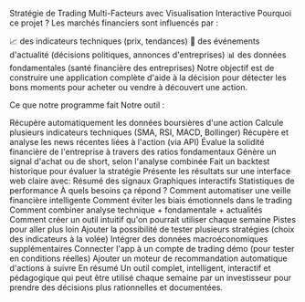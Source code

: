 Stratégie de Trading Multi-Facteurs avec Visualisation Interactive
Pourquoi ce projet ?
Les marchés financiers sont influencés par :

📈 des indicateurs techniques (prix, tendances)
📰 des événements d'actualité (décisions politiques, annonces d'entreprises)
📊 des données fondamentales (santé financière des entreprises)
Notre objectif est de construire une application complète d'aide à la décision pour détecter les bons moments pour acheter ou vendre à découvert une action.

Ce que notre programme fait
Notre outil :

Récupère automatiquement les données boursières d'une action
Calcule plusieurs indicateurs techniques (SMA, RSI, MACD, Bollinger)
Récupère et analyse les news récentes liées à l'action (via API)
Évalue la solidité financière de l'entreprise à travers des ratios fondamentaux
Génère un signal d'achat ou de short, selon l'analyse combinée
Fait un backtest historique pour évaluer la stratégie
Présente les résultats sur une interface web claire avec:
Résumé des signaux
Graphiques interactifs
Statistiques de performance
À quels besoins ça répond ?
Comment automatiser une veille financière intelligente
Comment éviter les biais émotionnels dans le trading
Comment combiner analyse technique + fondamentale + actualités
Comment créer un outil intuitif qu'on pourrait utiliser chaque semaine
Pistes pour aller plus loin
Ajouter la possibilité de tester plusieurs stratégies (choix des indicateurs à la volée)
Intégrer des données macroéconomiques supplémentaires
Connecter l'app à un compte de trading démo (pour tester en conditions réelles)
Ajouter un moteur de recommandation automatique d'actions à suivre
En résumé
Un outil complet, intelligent, interactif et pédagogique qui peut être utilisé chaque semaine par un investisseur pour prendre des décisions plus rationnelles et documentées.
